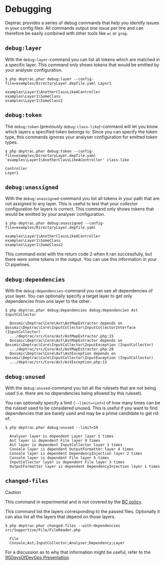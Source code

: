 # Debugging

Deptrac provides a series of debug commands that help you identify issues in
your config files. All commands output one issue per line and can therefore be
easily combined with other tools like `wc` or `grep`.

## `debug:layer`

With the `debug:layer`-command you can list all tokens which are matched in
a specific layer. This command only shows tokens that would be emitted by your analyser configuration.

```console
$ php deptrac.phar debug:layer --config-file=examples/DirectoryLayer.depfile.yaml Layer1

examples\Layer1\AnotherClassLikeAController
examples\Layer1\SomeClass
examples\Layer1\SomeClass2
```

## `debug:token`

The `debug:token` (previously `debug:class-like`)-command will let you know which layers a specified token belongs to. Since you can specify the token type, this commands ignores your analyser configuration for emitted token types.

```console
$ php deptrac.phar debug:token --config-file=examples/DirectoryLayer.depfile.yaml 'examples\Layer1\AnotherClassLikeAController' class-like

Controller
Layer1
```

## `debug:unassigned`

With the `debug:unassigned`-command you list all tokens in your path that are
not assigned to any layer. This is useful to test that your collector
configuration for layers is correct.  This command only shows tokens that would be emitted by your analyser configuration.

```console
$ php deptrac.phar debug:unassigned --config-file=examples/DirectoryLayer.depfile.yaml

examples\Layer1\AnotherClassLikeAController
examples\Layer1\SomeClass
examples\Layer1\SomeClass2
```

This command exist with the return code 2 when it ran successfully, but there
were some tokens in the output. You can use this information in your CI
pipelines.

## `debug:dependencies`

With the `debug:dependencies`-command you can see all dependencies of your layer. You can optionally specify a target layer to get only dependencies from one layer to the other:

```console
$ php deptrac.phar debug:dependencies debug:dependencies Ast InputCollector

  Qossmic\Deptrac\Core\Ast\AstMapExtractor depends on Qossmic\Deptrac\Core\InputCollector\InputCollectorInterface (InputCollector)
  .../deptrac/src/Core/Ast/AstMapExtractor.php:15
  Qossmic\Deptrac\Core\Ast\AstMapExtractor depends on Qossmic\Deptrac\Core\InputCollector\InputException (InputCollector)
  .../deptrac/src/Core/Ast/AstMapExtractor.php:28
  Qossmic\Deptrac\Core\Ast\AstException depends on Qossmic\Deptrac\Core\InputCollector\InputException (InputCollector)
  .../deptrac/src/Core/Ast/AstException.php:13
```

## `debug:unused`

With the `debug:unused`-command you list all the rulesets that are not being used (i.e. there are no dependencies being allowed by this ruleset).

You can optionally specify a limit (`--limit=<int>`) of how many times can be the ruleset used to be considered unused. This is useful
if you want to find dependencies that are barely used and may be a prime candidate to get rid of.

```console
$ php deptrac.phar debug:unused --limit=10

  Analyser layer is dependent Layer layer 5 times
  Ast layer is dependent File layer 9 times
  Ast layer is dependent InputCollector layer 3 times
  Console layer is dependent OutputFormatter layer 4 times
  Console layer is dependent DependencyInjection layer 2 times
  Console layer is dependent File layer 5 times
  InputCollector layer is dependent File layer 3 times
  OutputFormatter layer is dependent DependencyInjection layer 1 times
```

## `changed-files`

> [!CAUTION]
> This command in experimental and is not covered by
> the [BC policy](bc_policy.md).

This command list the layers corresponding to the passed files. Optionally it
can also list all the layers that depend on those layers.

```console
$ php deptrac.phar changed-files --with-dependencies src/Supportive/File/FileReader.php

  File
  Console;Ast;InputCollector;Analyser;Dependency;Layer
```

For a discussion as to why that information might be useful, refer to
the [90DaysOfDevOps Presentation](https://github.com/MichaelCade/90DaysOfDevOps/pull/472).
